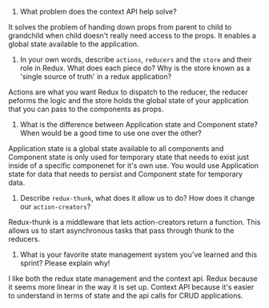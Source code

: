 1. What problem does the context API help solve?

It solves the problem of handing down props from parent to child to grandchild when child doesn't really need access to the props.  It enables a global state available to the application.

1. In your own words, describe `actions`, `reducers` and the `store` and their role in Redux. What does each piece do? Why is the store known as a 'single source of truth' in a redux application?

Actions are what you want Redux to dispatch to the reducer, the reducer peforms the logic and the store holds the global state of your application that you can pass to the components as props.

1. What is the difference between Application state and Component state? When would be a good time to use one over the other?

Application state is a global state available to all components and Component state is only used for temporary state that needs to exist just inside of a specific componenet for it's own use.  You would use Application state for data that needs to persist and Component state for temporary data.

1. Describe `redux-thunk`, what does it allow us to do? How does it change our `action-creators`?

Redux-thunk is a middleware that lets action-creators return a function.  This allows us to start asynchronous tasks that pass through thunk to the reducers.

1. What is your favorite state management system you've learned and this sprint? Please explain why!

I like both the redux state management and the context api. Redux because it seems more linear in the way it is set up.  Context API because it's easier to understand in terms of state and the api calls for CRUD applications.